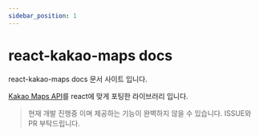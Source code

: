 ```yaml
---
sidebar_position: 1
---
```


# react-kakao-maps docs

react-kakao-maps docs 문서 사이트 입니다.

[Kakao Maps API](https://apis.map.kakao.com/)를 react에 맞게 포팅한 라이브러리 입니다.

> 현재 개발 진행중 이며 제공하는 기능이 완벽하지 않을 수 있습니다. ISSUE와 PR 부탁드립니다.

